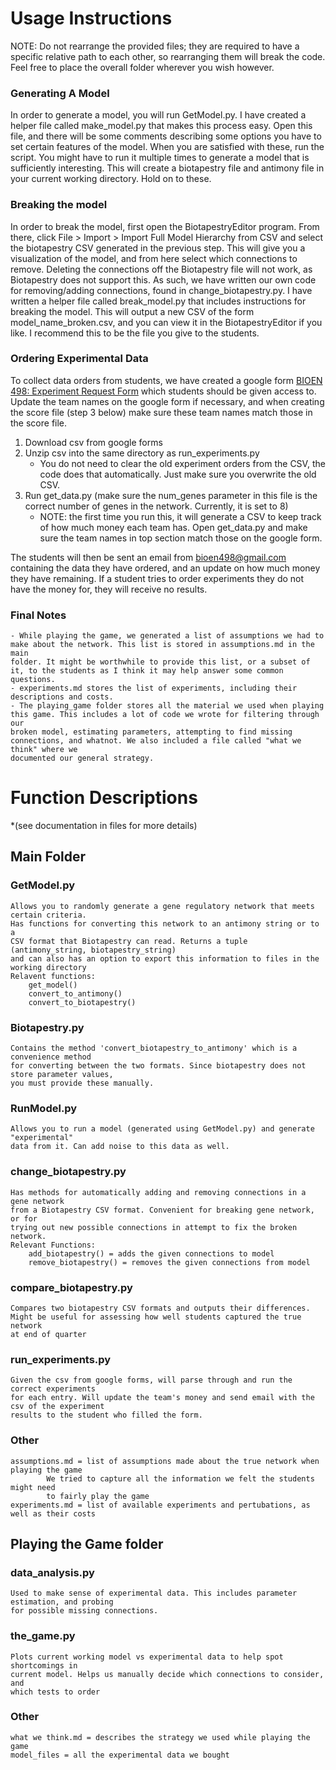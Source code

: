# Usage Instructions
NOTE: Do not rearrange the provided files; they are required to have a specific relative path to each other, so
rearranging them will break the code. Feel free to place the overall folder wherever you wish however.

### Generating A Model
In order to generate a model, you will run GetModel.py. I have created a helper file called make_model.py that makes this process easy.
Open this file, and there will be some comments describing some options you have to set certain features of the model. When you are satisfied
with these, run the script. You might have to run it multiple times to generate a model that is sufficiently interesting. This will create a
biotapestry file and antimony file in your current working directory. Hold on to these.

### Breaking the model
In order to break the model, first open the BiotapestryEditor program. From there, click File > Import > Import Full Model Hierarchy from CSV and select the
biotapestry CSV generated in the previous step. This will give you a visualization of the model, and from here select which connections to remove.
Deleting the connections off the Biotapestry file will not work, as Biotapestry does not support this. As such, we have written our own code for
removing/adding connections, found in change_biotapestry.py. I have written a helper file called break_model.py that includes instructions for 
breaking the model. This will output a new CSV of the form model_name_broken.csv, and you can view it in the BiotapestryEditor if you like.
I recommend this to be the file you give to the students.


### Ordering Experimental Data
To collect data orders from students, we have created a google form [BIOEN 498: Experiment Request Form](https://docs.google.com/forms/d/1OFsoRf8hEJw4d3bpdQHlR1wrq_fUVGD6PmKRf3d1TdY) which students should be given access to. 
Update the team names on the google form if necessary, and when creating the score file (step 3 below) make sure these team names match those in the score file.

1. Download csv from google forms
2. Unzip csv into the same directory as run_experiments.py
	- You do not need to clear the old experiment orders from the CSV, the code does that automatically. Just make sure you overwrite the old CSV.
3. Run get_data.py (make sure the num_genes parameter in this file is the correct number of genes in the network. Currently, it is set to 8)  
	- NOTE: the first time you run this, it will generate a CSV to keep track of how much money each team has. Open get_data.py
	and make sure the team names in top section match those on the google form.

The students will then be sent an email from bioen498@gmail.com containing the data they have ordered, and an update on
how much money they have remaining. If a student tries to order experiments they do not have the money for, they will receive no results.


### Final Notes
	- While playing the game, we generated a list of assumptions we had to make about the network. This list is stored in assumptions.md in the main
	folder. It might be worthwhile to provide this list, or a subset of it, to the students as I think it may help answer some common questions.
	- experiments.md stores the list of experiments, including their descriptions and costs.
	- The playing_game folder stores all the material we used when playing this game. This includes a lot of code we wrote for filtering through our
	broken model, estimating parameters, attempting to find missing connections, and whatnot. We also included a file called "what we think" where we
	documented our general strategy.








# Function Descriptions
*(see documentation in files for more details)

## Main Folder

### GetModel.py
	Allows you to randomly generate a gene regulatory network that meets certain criteria.
	Has functions for converting this network to an antimony string or to a 
	CSV format that Biotapestry can read. Returns a tuple (antimony_string, biotapestry_string)
	and can also has an option to export this information to files in the working directory
	Relavent functions:
		get_model()
		convert_to_antimony()
		convert_to_biotapestry()

### Biotapestry.py
	Contains the method 'convert_biotapestry_to_antimony' which is a convenience method
	for converting between the two formats. Since biotapestry does not store parameter values,
	you must provide these manually. 

### RunModel.py
	Allows you to run a model (generated using GetModel.py) and generate "experimental"
	data from it. Can add noise to this data as well.

### change_biotapestry.py
	Has methods for automatically adding and removing connections in a gene network
	from a Biotapestry CSV format. Convenient for breaking gene network, or for
	trying out new possible connections in attempt to fix the broken network.
	Relevant Functions:
		add_biotapestry() = adds the given connections to model
		remove_biotapestry() = removes the given connections from model

### compare_biotapestry.py
	Compares two biotapestry CSV formats and outputs their differences.
	Might be useful for assessing how well students captured the true network
	at end of quarter

### run_experiments.py
	Given the csv from google forms, will parse through and run the correct experiments 
	for each entry. Will update the team's money and send email with the csv of the experiment 
	results to the student who filled the form.

### Other
	assumptions.md = list of assumptions made about the true network when playing the game
			We tried to capture all the information we felt the students might need
			to fairly play the game
	experiments.md = list of available experiments and pertubations, as well as their costs


## Playing the Game folder

### data_analysis.py
	Used to make sense of experimental data. This includes parameter estimation, and probing
	for possible missing connections.

### the_game.py
	Plots current working model vs experimental data to help spot shortcomings in 
	current model. Helps us manually decide which connections to consider, and
	which tests to order

### Other
	what we think.md = describes the strategy we used while playing the game
	model_files = all the experimental data we bought
